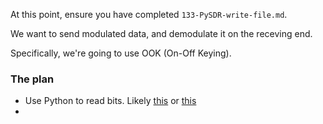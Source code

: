 At this point, ensure you have completed `133-PySDR-write-file.md`.

We want to send modulated data, and demodulate it on the receving end.

Specifically, we're going to use OOK (On-Off Keying).

### The plan

- Use Python to read bits. Likely [this](https://bitstring.readthedocs.io/en/latest/) or [this](https://stackoverflow.com/questions/10689748/how-to-read-bits-from-a-file)
- 

